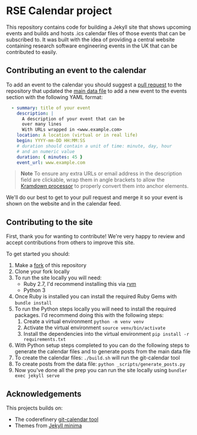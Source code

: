 # RSE Calendar project

This repository contains code for building a Jekyll site that shows upcoming
events and builds and hosts .ics calendar files of those events that can be
subscribed to. It was built with the idea of providing a central website
containing research software engineering events in the UK that can be
contributed to easily.

## Contributing an event to the calendar

To add an event to the calendar you should suggest a [pull
request](https://docs.github.com/en/pull-requests/collaborating-with-pull-requests/proposing-changes-to-your-work-with-pull-requests/creating-a-pull-request?tool=webui)
to the repository that updated the [main data file](./_data/main.yaml) to add a new
event to the events section with the following YAML format:

```yaml
  - summary: title of your event
    description: |
      A description of your event that can be
      over many lines
      With URLs wrapped in <www.example.com> 
    location: A location (virtual or in real life)
    begin: YYYY-mm-DD HH:MM:SS
    # duration should contain a unit of time: minute, day, hour 
    # and an numeric value
    duration: { minutes: 45 }
    event_url: www.example.com
```

> **Note**
> To ensure any extra URLs or email address in the description field are
> clickable, wrap them in angle brackets to allow the
> [Kramdown
> processor](https://kramdown.gettalong.org/syntax.html#automatic-links) to
> properly convert them into anchor elements.

We'll do our best to get to your pull request and merge it so your event is
shown on the website and in the calendar feed.

## Contributing to the site

First, thank you for wanting to contribute! We're very happy to review and
accept contributions from others to improve this site.

To get started you should:

1. Make a [fork](https://github.com/Sparrow0hawk/git-calendar-test/fork) of this
   repository
2. Clone your fork locally
3. To run the site locally you will need:
    -  Ruby 2.7, I'd recommend installing this via
       [rvm](https://github.com/rvm/rvm)
    - Python 3
4. Once Ruby is installed you can install the required Ruby Gems with `bundle
   install`
5. To run the Python steps locally you will need to install the required
   packages. I'd recommend doing this with the following steps:
   1. Create a virtual environment `python -m venv venv`
   2. Activate the virtual environment `source venv/bin/activate`
   3. Install the dependencies into the virtual environment `pip install -r
      requirements.txt` 
6. With Python setup steps completed to you can do the following steps to
   generate the calendar files and to generate posts from the main data file
7. To create the calendar files: `./build.sh` will run the git-calendar tool
8. To create posts from the data file: `python _scripts/generate_posts.py`
9. Now you've done all the prep you can run the site locally using `bundler exec
   jekyll serve`

## Acknowledgements

This projects builds on:

- The coderefinery [git-calendar tool](https://github.com/coderefinery/git-calendar-template)
- Themes from [Jekyll minima](https://github.com/jekyll/minima)
